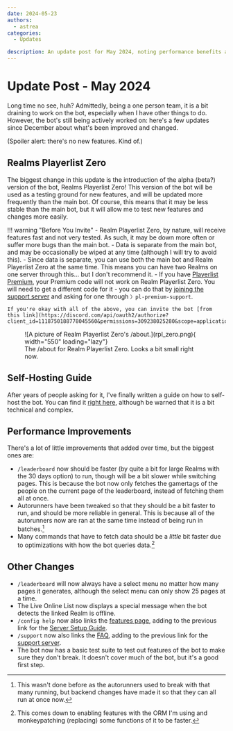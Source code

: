 ```yaml
---
date: 2024-05-23
authors:
  - astrea
categories:
  - Updates

description: An update post for May 2024, noting performance benefits and feature tweaks.
---
```


# Update Post - May 2024

Long time no see, huh? Admittedly, being a one person team, it is a bit draining to work on the bot, especially when I have other things to do. However, the bot's still being actively worked on: here's a few updates since December about what's been improved and changed.

<!-- more -->

(Spoiler alert: there's no new features. Kind of.)

## Realms Playerlist Zero

The biggest change in this update is the introduction of the alpha (beta?) version of the bot, Realms Playerlist Zero! This version of the bot will be used as a testing ground for new features, and will be updated more frequently than the main bot. Of course, this means that it may be less stable than the main bot, but it will allow me to test new features and changes more easily.

!!! warning "Before You Invite"
    - Realm Playerlist Zero, by nature, will receive features fast and not very tested. As such, it may be down more often or suffer more bugs than the main bot.
    - Data is separate from the main bot, and may be occasionally be wiped at any time (although I will try to avoid this).
    - Since data is separate, you can use both the main bot and Realm Playerlist Zero at the same time. This means you can have two Realms on one server through this... but I don't recommend it.
    - If you have [Playerlist Premium](premium.md), your Premium code will not work on Realm Playerlist Zero. You will need to get a different code for it - you can do that by [joining the support server](https://discord.gg/NSdetwGjpK) and asking for one through `〉pl-premium-support`.

    If you're okay with all of the above, you can invite the bot [from this link](https://discord.com/api/oauth2/authorize?client_id=1118750188778045560&permissions=309238025280&scope=applications.commands%20bot).

<figure markdown>
  ![A picture of Realm Playerlist Zero's /about.](rpl_zero.png){ width="550" loading="lazy"}
  <figcaption>The /about for Realm Playerlist Zero. Looks a bit small right now.</figcaption>
</figure>

## Self-Hosting Guide

After years of people asking for it, I've finally written a guide on how to self-host the bot. You can find it [right here](self_hosting.md), although be warned that it is a bit technical and complex.

## Performance Improvements

There's a lot of little improvements that added over time, but the biggest ones are:
- `/leaderboard` now should be faster (by quite a bit for large Realms with the 30 days option) to run, though will be a bit slower while switching pages. This is because the bot now only fetches the gamertags of the people on the current page of the leaderboard, instead of fetching them all at once.
- Autorunners have been tweaked so that they should be a bit faster to run, and should be more reliable in general. This is because all of the autorunners now are ran at the same time instead of being run in batches.[^1]
- Many commands that have to fetch data should be a *little* bit faster due to optimizations with how the bot queries data.[^2]

## Other Changes

- `/leaderboard` will now always have a select menu no matter how many pages it generates, although the select menu can only show 25 pages at a time.
- The Live Online List now displays a special message when the bot detects the linked Realm is offline.
- `/config help` now also links the [features page](features.md), adding to the previous link for the [Server Setup Guide](server_setup.md).
- `/support` now also links the [FAQ](faq.md), adding to the previous link for the [support server](https://discord.gg/NSdetwGjpK).
- The bot now has a basic test suite to test out features of the bot to make sure they don't break. It doesn't cover much of the bot, but it's a good first step.

[^1]: This wasn't done before as the autorunners used to break with that many running, but backend changes have made it so that they can all run at once now.
[^2]: This comes down to enabling features with the ORM I'm using and monkeypatching (replacing) some functions of it to be faster.
